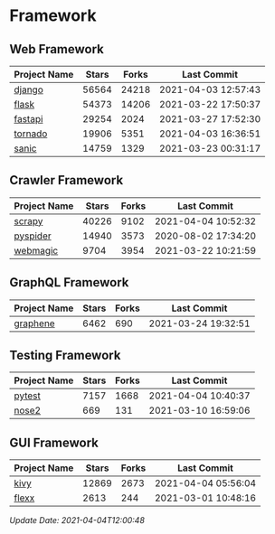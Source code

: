 # Framework

## Web Framework
| Project Name | Stars | Forks | Last Commit |
| ------------ | ----- | ----- | ----------- |
| [django](https://github.com/django/django) | 56564 | 24218 | 2021-04-03 12:57:43 |
| [flask](https://github.com/pallets/flask) | 54373 | 14206 | 2021-03-22 17:50:37 |
| [fastapi](https://github.com/tiangolo/fastapi) | 29254 | 2024 | 2021-03-27 17:52:30 |
| [tornado](https://github.com/tornadoweb/tornado) | 19906 | 5351 | 2021-04-03 16:36:51 |
| [sanic](https://github.com/sanic-org/sanic) | 14759 | 1329 | 2021-03-23 00:31:17 |

## Crawler Framework
| Project Name | Stars | Forks | Last Commit |
| ------------ | ----- | ----- | ----------- |
| [scrapy](https://github.com/scrapy/scrapy) | 40226 | 9102 | 2021-04-04 10:52:32 |
| [pyspider](https://github.com/binux/pyspider) | 14940 | 3573 | 2020-08-02 17:34:20 |
| [webmagic](https://github.com/code4craft/webmagic) | 9704 | 3954 | 2021-03-22 10:21:59 |

## GraphQL Framework
| Project Name | Stars | Forks | Last Commit |
| ------------ | ----- | ----- | ----------- |
| [graphene](https://github.com/graphql-python/graphene) | 6462 | 690 | 2021-03-24 19:32:51 |

## Testing Framework
| Project Name | Stars | Forks | Last Commit |
| ------------ | ----- | ----- | ----------- |
| [pytest](https://github.com/pytest-dev/pytest) | 7157 | 1668 | 2021-04-04 10:40:37 |
| [nose2](https://github.com/nose-devs/nose2) | 669 | 131 | 2021-03-10 16:59:06 |

## GUI Framework
| Project Name | Stars | Forks | Last Commit |
| ------------ | ----- | ----- | ----------- |
| [kivy](https://github.com/kivy/kivy) | 12869 | 2673 | 2021-04-04 05:56:04 |
| [flexx](https://github.com/flexxui/flexx) | 2613 | 244 | 2021-03-01 10:48:16 |

*Update Date: 2021-04-04T12:00:48*